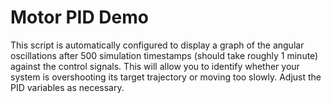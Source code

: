 # Motor PID Demo

This script is automatically configured to display a graph of the angular oscillations after 500 simulation timestamps (should take roughly 1 minute) against the control signals. This will allow you to identify whether your system is overshooting its target trajectory or moving too slowly. Adjust the PID variables as necessary.
